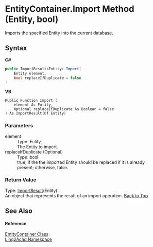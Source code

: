 # EntityContainer.Import Method (Entity, bool)
 

Imports the specified Entity into the current database.

## Syntax

**C#**<br />
``` C#
public ImportResult<Entity> Import(
	Entity element,
	bool replaceIfDuplicate = false
)
```

**VB**<br />
``` VB
Public Function Import ( 
	element As Entity,
	Optional replaceIfDuplicate As Boolean = false
) As ImportResult(Of Entity)
```


### Parameters
<dl><dt>element</dt><dd>Type: Entity<br />The Entity to import.</dd><dt>replaceIfDuplicate (Optional)</dt><dd>Type: bool<br />true, if the the imported Entity should be replaced if it is already present; otherwise, false.</dd></dl>

### Return Value
Type: <a href="T_Linq2Acad_ImportResult_1.md#ImportResultT-Class">ImportResult</a>(Entity)<br />An object that represents the result of an import operation.
<a href="#EntityContainerImport-Method-Entity-bool">Back to Top</a>

## See Also


#### Reference
<a href="T_Linq2Acad_EntityContainer.md#EntityContainer-Class">EntityContainer Class</a><br /><a href="N_Linq2Acad.md#Linq2Acad-Namespace">Linq2Acad Namespace</a><br />
